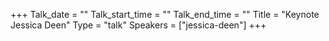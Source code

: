 +++
Talk_date = ""
Talk_start_time = ""
Talk_end_time = ""
Title = "Keynote Jessica Deen"
Type = "talk"
Speakers = ["jessica-deen"]
+++
